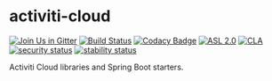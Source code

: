 # activiti-cloud

[![Join Us in Gitter](https://badges.gitter.im/Activiti/Activiti7.svg)](https://gitter.im/Activiti/Activiti7?utm_source=badge&utm_medium=badge&utm_campaign=pr-badge&utm_content=badge)
[![Build Status](https://travis-ci.com/Activiti/activiti-cloud.svg?branch=develop)](https://travis-ci.com/Activiti/activiti-cloud)
[![Codacy Badge](https://api.codacy.com/project/badge/Grade/05862b3db7344b24b4509d266df77c3a)](https://www.codacy.com/gh/Activiti/activiti-cloud?utm_source=github.com&amp;utm_medium=referral&amp;utm_content=Activiti/activiti-cloud&amp;utm_campaign=Badge_Grade)
[![ASL 2.0](https://img.shields.io/hexpm/l/plug.svg)](https://github.com/Activiti/activiti-cloud/blob/master/LICENSE.txt)
[![CLA](https://cla-assistant.io/readme/badge/Activiti/activiti-cloud)](https://cla-assistant.io/Activiti/activiti-cloud)
[![security status](https://www.meterian.com/badge/gh/Activiti/activiti-cloud/security)](https://www.meterian.com/report/gh/Activiti/activiti-cloud)
[![stability status](https://www.meterian.com/badge/gh/Activiti/activiti-cloud/stability)](https://www.meterian.com/report/gh/Activiti/activiti-cloud)

Activiti Cloud libraries and Spring Boot starters.
